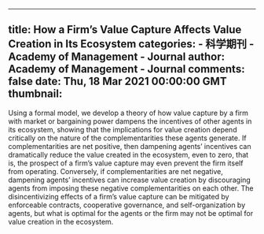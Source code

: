 
---
title: How a Firm’s Value Capture Affects Value Creation in Its Ecosystem
categories: 
    - 科学期刊
    - Academy of Management - Journal
author: Academy of Management - Journal
comments: false
date: Thu, 18 Mar 2021 00:00:00 GMT
thumbnail: 
---

<div>   
<p>Using a formal model, we develop a theory of how value capture by a firm with market or bargaining power dampens the incentives of other agents in its ecosystem, showing that the implications for value creation depend critically on the nature of the complementarities these agents generate. If complementarities are net positive, then dampening agents’ incentives can dramatically reduce the value created in the ecosystem, even to zero, that is, the prospect of a firm’s value capture may even prevent the firm itself from operating. Conversely, if complementarities are net negative, dampening agents’ incentives can increase value creation by discouraging agents from imposing these negative complementarities on each other. The disincentivizing effects of a firm’s value capture can be mitigated by enforceable contracts, cooperative governance, and self-organization by agents, but what is optimal for the agents or the firm may not be optimal for value creation in the ecosystem. </p>  
</div>
            